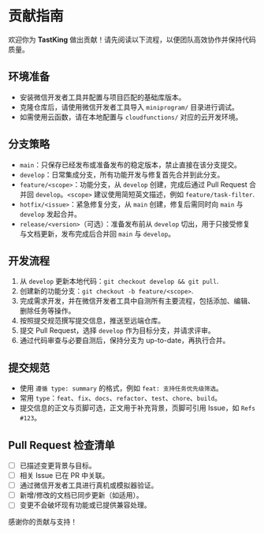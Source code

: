 # 贡献指南

欢迎你为 **TastKing** 做出贡献！请先阅读以下流程，以便团队高效协作并保持代码质量。

## 环境准备

- 安装微信开发者工具并配置与项目匹配的基础库版本。
- 克隆仓库后，请使用微信开发者工具导入 `miniprogram/` 目录进行调试。
- 如需使用云函数，请在本地配置与 `cloudfunctions/` 对应的云开发环境。

## 分支策略

- `main`：只保存已经发布或准备发布的稳定版本，禁止直接在该分支提交。
- `develop`：日常集成分支，所有功能开发与修复首先合并到此分支。
- `feature/<scope>`：功能分支，从 `develop` 创建，完成后通过 Pull Request 合并回 `develop`。`<scope>` 建议使用简短英文描述，例如 `feature/task-filter`.
- `hotfix/<issue>`：紧急修复分支，从 `main` 创建，修复后需同时向 `main` 与 `develop` 发起合并。
- `release/<version>`（可选）：准备发布前从 `develop` 切出，用于只接受修复与文档更新，发布完成后合并回 `main` 与 `develop`。

## 开发流程

1. 从 `develop` 更新本地代码：`git checkout develop && git pull`.
2. 创建新的功能分支：`git checkout -b feature/<scope>`.
3. 完成需求开发，并在微信开发者工具中自测所有主要流程，包括添加、编辑、删除任务等操作。
4. 按照提交规范撰写提交信息，推送至远端仓库。
5. 提交 Pull Request，选择 `develop` 作为目标分支，并请求评审。
6. 通过代码审查与必要自测后，保持分支为 up-to-date，再执行合并。

## 提交规范

- 使用 `遵循 type: summary` 的格式，例如 `feat: 支持任务优先级筛选`。
- 常用 `type`：`feat`、`fix`、`docs`、`refactor`、`test`、`chore`、`build`。
- 提交信息的正文与页脚可选，正文用于补充背景，页脚可引用 Issue，如 `Refs #123`。

## Pull Request 检查清单

- [ ] 已描述变更背景与目标。
- [ ] 相关 Issue 已在 PR 中关联。
- [ ] 通过微信开发者工具进行真机或模拟器验证。
- [ ] 新增/修改的文档已同步更新（如适用）。
- [ ] 变更不会破坏现有功能或已提供兼容处理。

感谢你的贡献与支持！
